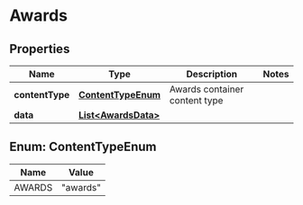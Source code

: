
# Awards

## Properties
Name | Type | Description | Notes
------------ | ------------- | ------------- | -------------
**contentType** | [**ContentTypeEnum**](#ContentTypeEnum) | Awards container content type | 
**data** | [**List&lt;AwardsData&gt;**](AwardsData.md) |  | 


<a name="ContentTypeEnum"></a>
## Enum: ContentTypeEnum
Name | Value
---- | -----
AWARDS | &quot;awards&quot;



